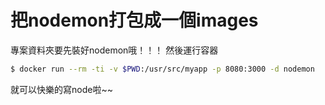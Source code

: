 # 把nodemon打包成一個images

專案資料夾要先裝好nodemon哦！！！
然後運行容器
```sh
$ docker run --rm -ti -v $PWD:/usr/src/myapp -p 8080:3000 -d nodemon
```

就可以快樂的寫node啦~~
